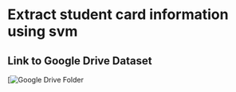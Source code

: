 # Extract student card information using svm


## Link to Google Drive Dataset

[![Google Drive Folder]([https://drive.google.com/your-folder-link](https://drive.google.com/drive/folders/1gFQYapKbvQdnv9MYFedF_vxxuE6sg2Yu?usp=sharing))

